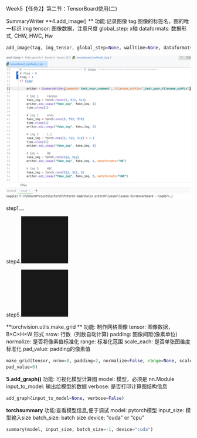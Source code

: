 Week5【任务2】第二节：TensorBoard使用(二)

SummaryWriter
**4.add_image() **
功能:记录图像
tag:图像的标签名，图的唯一标识
img tensor: 图像数据，注意尺度
global_step: x轴
dataformats: 数据形式, CHW, HWC, Hw

```python
add_image(tag, img_tensor, global_step=None, walltime=None, dataformats='CHW')
```

![image-20210103204522985](Week5%E3%80%90%E4%BB%BB%E5%8A%A12%E3%80%91%E7%AC%AC%E4%BA%8C%E8%8A%82%EF%BC%9ATensorBoard%E4%BD%BF%E7%94%A8(%E4%BA%8C).assets/image-20210103204522985.png)

step1.<img src="http://localhost:6006/data/plugin/images/individualImage?ts=1609677138.702473&run=runs%5CJan03_20-32-17_DESKTOP-HDNB53Gtest_your_comment&tag=fake_img&sample=0&index=0" alt="img" style="zoom:25%;" />



step4.<img src="Week5%E3%80%90%E4%BB%BB%E5%8A%A12%E3%80%91%E7%AC%AC%E4%BA%8C%E8%8A%82%EF%BC%9ATensorBoard%E4%BD%BF%E7%94%A8(%E4%BA%8C).assets/individualImage" alt="img" style="zoom:25%;" />

step5.<img src="Week5%E3%80%90%E4%BB%BB%E5%8A%A12%E3%80%91%E7%AC%AC%E4%BA%8C%E8%8A%82%EF%BC%9ATensorBoard%E4%BD%BF%E7%94%A8(%E4%BA%8C).assets/individualImage" alt="img" style="zoom:25%;" />



**torchvision.utils.make_grid **
功能: 制作网格图像
tensor: 图像数据，B×C×H×W 形式
nrow: 行数（列数自动计算)
padding: 图像间距(像素单位)
normalize: 是否将像素值标准化
range: 标准化范围
scale_each: 是否单张图维度标准化
pad_value: padding的像素值

```python
make_grid(tensor, nrow=8, padding=2, normalize=False, range=None, scale_each=False,
pad_value=0)
```

**5.add_graph()**
功能: 可视化模型计算图
model: 模型，必须是 nn.Module
input_to_model: 输出给模型的数据
verbose: 是否打印计算图结构信息

```python
add_graph(input_to_model=None, verbose=False)
```

**torchsummary**
功能:查看模型信息,便于调试
model: pytorch模型
input_size: 模型输入size
batch_size: batch size
device: “cuda” or “cpu”

```python
summary(model, input_size, batch_size=-1, device="cuda")
```

